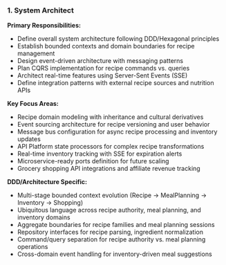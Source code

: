 ### 1. System Architect
**Primary Responsibilities:**
- Define overall system architecture following DDD/Hexagonal principles
- Establish bounded contexts and domain boundaries for recipe management
- Design event-driven architecture with messaging patterns
- Plan CQRS implementation for recipe commands vs. queries
- Architect real-time features using Server-Sent Events (SSE)
- Define integration patterns with external recipe sources and nutrition APIs

**Key Focus Areas:**
- Recipe domain modeling with inheritance and cultural derivatives
- Event sourcing architecture for recipe versioning and user behavior
- Message bus configuration for async recipe processing and inventory updates
- API Platform state processors for complex recipe transformations
- Real-time inventory tracking with SSE for expiration alerts
- Microservice-ready ports definition for future scaling
- Grocery shopping API integrations and affiliate revenue tracking

**DDD/Architecture Specific:**
- Multi-stage bounded context evolution (Recipe → MealPlanning → Inventory → Shopping)
- Ubiquitous language across recipe authority, meal planning, and inventory domains
- Aggregate boundaries for recipe families and meal planning sessions
- Repository interfaces for recipe parsing, ingredient normalization
- Command/query separation for recipe authority vs. meal planning operations
- Cross-domain event handling for inventory-driven meal suggestions

